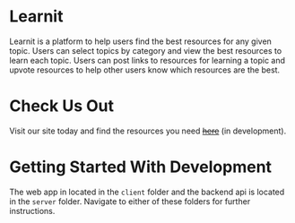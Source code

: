 # Learnit
Learnit is a platform to help users find the best resources for any given topic. Users can select topics by category and view the best resources to learn each topic. Users can post links to resources for learning a topic and upvote resources to help other users know which resources are the best.

# Check Us Out
Visit our site today and find the resources you need ~~[here](learnit.now.sh)~~ (in development).

# Getting Started With Development
The web app in located in the `client` folder and the backend api is located in the `server` folder. Navigate to either of these folders for further instructions.